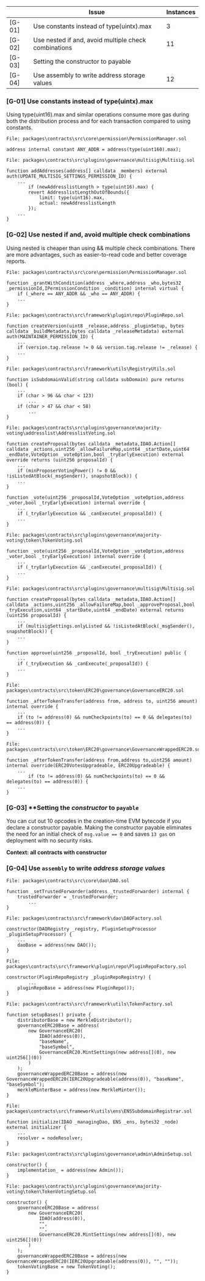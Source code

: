 |  | Issue | Instances |
| --- | --- | --- |
| [G-01] | Use constants instead of type(uintx).max | 3 |
| [G-02] | Use nested if and, avoid multiple check combinations | 11 |
| [G-03] | Setting the constructor to payable |  |
| [G-04] | Use assembly to write address storage values | 12 |

### [G-01] Use constants instead of type(uintx).max

Using type(uint16).max and similar operations consume more gas during both the distribution process and for each transaction compared to using constants.

```solidity
File: packages\contracts\src\core\permission\PermissionManager.sol

address internal constant ANY_ADDR = address(type(uint160).max);
```

```solidity
File: packages\contracts\src\plugins\governance\multisig\Multisig.sol

function addAddresses(address[] calldata _members) external auth(UPDATE_MULTISIG_SETTINGS_PERMISSION_ID) {
    ...
		if (newAddresslistLength > type(uint16).max) {
        revert AddresslistLengthOutOfBounds({
            limit: type(uint16).max,
            actual: newAddresslistLength
        });
    ...
}
```

### [G-02] Use nested if and, avoid multiple check combinations

Using nested is cheaper than using && multiple check combinations. There are more advantages, such as easier-to-read code and better coverage reports.

```solidity
File: packages\contracts\src\core\permission\PermissionManager.sol

function _grantWithCondition(address _where,address _who,bytes32 _permissionId,IPermissionCondition _condition) internal virtual {
    if (_where == ANY_ADDR && _who == ANY_ADDR) {
    ...
}
```

```solidity
File: packages\contracts\src\framework\plugin\repo\PluginRepo.sol

function createVersion(uint8 _release,address _pluginSetup, bytes calldata _buildMetadata,bytes calldata _releaseMetadata) external auth(MAINTAINER_PERMISSION_ID) {
    ...
    if (version.tag.release != 0 && version.tag.release != _release) {
    ...
}
```

```solidity
File: packages\contracts\src\framework\utils\RegistryUtils.sol

function isSubdomainValid(string calldata subDomain) pure returns (bool) {
    ...
    if (char > 96 && char < 123) 
		...
    if (char > 47 && char < 58) 
		...
}
```

```solidity
File: packages\contracts\src\plugins\governance\majority-voting\addresslist\AddresslistVoting.sol

function createProposal(bytes calldata _metadata,IDAO.Action[] calldata _actions,uint256 _allowFailureMap,uint64 _startDate,uint64 _endDate,VoteOption _voteOption,bool _tryEarlyExecution) external override returns (uint256 proposalId) {
    ...
    if (minProposerVotingPower() != 0 && !isListedAtBlock(_msgSender(), snapshotBlock)) {
    ...
}

function _vote(uint256 _proposalId,VoteOption _voteOption,address _voter,bool _tryEarlyExecution) internal override {
    ...
    if (_tryEarlyExecution && _canExecute(_proposalId)) {
    ...
}
```

```solidity
File: packages\contracts\src\plugins\governance\majority-voting\token\TokenVoting.sol

function _vote(uint256 _proposalId,VoteOption _voteOption,address _voter,bool _tryEarlyExecution) internal override {
    ...
    if (_tryEarlyExecution && _canExecute(_proposalId)) {
    ...
}
```

```solidity
File: packages\contracts\src\plugins\governance\multisig\Multisig.sol

function createProposal(bytes calldata _metadata,IDAO.Action[] calldata _actions,uint256 _allowFailureMap,bool _approveProposal,bool _tryExecution,uint64 _startDate,uint64 _endDate) external returns (uint256 proposalId) {
    ...
    if (multisigSettings.onlyListed && !isListedAtBlock(_msgSender(), snapshotBlock)) {
    ...
}

function approve(uint256 _proposalId, bool _tryExecution) public {
    ...
    if (_tryExecution && _canExecute(_proposalId)) {
    ...
}
```

```solidity
File: packages\contracts\src\token\ERC20\governance\GovernanceERC20.sol

function _afterTokenTransfer(address from, address to, uint256 amount) internal override {
    ...
    if (to != address(0) && numCheckpoints(to) == 0 && delegates(to) == address(0)) {
    ...
}
```

```solidity
File: packages\contracts\src\token\ERC20\governance\GovernanceWrappedERC20.sol

function _afterTokenTransfer(address from,address to,uint256 amount) internal override(ERC20VotesUpgradeable, ERC20Upgradeable) {
    ...
		if (to != address(0) && numCheckpoints(to) == 0 && delegates(to) == address(0)) {
    ...
}
```

### [G-03] ****Setting the *constructor* to `payable`**

You can cut out 10 opcodes in the creation-time EVM bytecode if you declare a constructor payable. Making the constructor payable eliminates the need for an initial check of `msg.value == 0` and saves `13 gas` on deployment with no security risks.

****Context: all contracts with constructor****

### [G-04] Use `assembly` to write *address storage values*

```solidity
File: packages\contracts\src\core\dao\DAO.sol

function _setTrustedForwarder(address _trustedForwarder) internal {
    trustedForwarder = _trustedForwarder;
		...
}
```

```solidity
File: packages\contracts\src\framework\dao\DAOFactory.sol

constructor(DAORegistry _registry, PluginSetupProcessor _pluginSetupProcessor) {
    ...
    daoBase = address(new DAO());
}
```

```solidity
File: packages\contracts\src\framework\plugin\repo\PluginRepoFactory.sol

constructor(PluginRepoRegistry _pluginRepoRegistry) {
		...
    pluginRepoBase = address(new PluginRepo());
}
```

```solidity
File: packages\contracts\src\framework\utils\TokenFactory.sol

function setupBases() private {
    distributorBase = new MerkleDistributor();
    governanceERC20Base = address(
        new GovernanceERC20(
            IDAO(address(0)),
            "baseName",
            "baseSymbol",
            GovernanceERC20.MintSettings(new address[](0), new uint256[](0))
        )
    );
    governanceWrappedERC20Base = address(new GovernanceWrappedERC20(IERC20Upgradeable(address(0)), "baseName", "baseSymbol");
    merkleMinterBase = address(new MerkleMinter());
}
```

```solidity
File: packages\contracts\src\framework\utils\ens\ENSSubdomainRegistrar.sol

function initialize(IDAO _managingDao, ENS _ens, bytes32 _node) external initializer {
    ...
    resolver = nodeResolver;
}
```

```solidity
File: packages\contracts\src\plugins\governance\admin\AdminSetup.sol

constructor() {
    implementation_ = address(new Admin());
}
```

```solidity
File: packages\contracts\src\plugins\governance\majority-voting\token\TokenVotingSetup.sol

constructor() {
    governanceERC20Base = address(
        new GovernanceERC20(
            IDAO(address(0)),
            "",
            "",
            GovernanceERC20.MintSettings(new address[](0), new uint256[](0))
        )
    );
    governanceWrappedERC20Base = address(new GovernanceWrappedERC20(IERC20Upgradeable(address(0)), "", ""));
    tokenVotingBase = new TokenVoting();
}
```